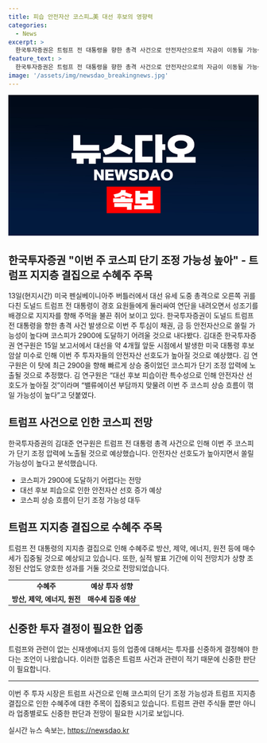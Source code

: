 ```yaml
---
title: 피습 안전자산 코스피…美 대선 후보의 영향력
categories:
  - News
excerpt: >
  한국투자증권은 트럼프 전 대통령을 향한 총격 사건으로 안전자산으로의 자금이 이동될 가능성을 지적했습니다. 이에 따라 코스피가 잠깐의 조정압력을 받을 수 있다는 분석을 제시했죠. 또한, 트럼프 지지층의 결집과 관련된 수혜주에 대한 투자 관심도 언급했습니다. 투자자들은 실적 발표 기간에 이익 전망치가 상향 조정된 산업에 주목할 필요가 있을 것으로 강조했습니다.
feature_text: >
  한국투자증권은 트럼프 전 대통령을 향한 총격 사건으로 안전자산으로의 자금이 이동될 가능성을 지적했습니다. 이에 따라 코스피가 잠깐의 조정압력을 받을 수 있다는 분석을 제시했죠. 또한, 트럼프 지지층의 결집과 관련된 수혜주에 대한 투자 관심도 언급했습니다. 투자자들은 실적 발표 기간에 이익 전망치가 상향 조정된 산업에 주목할 필요가 있을 것으로 강조했습니다.
image: '/assets/img/newsdao_breakingnews.jpg'
---
```


<p><img src="/assets/img/newsdao_breakingnews.jpg" alt="ranknews 속보" /></p>

<h2>한국투자증권 "이번 주 코스피 단기 조정 가능성 높아" - 트럼프 지지층 결집으로 수혜주 주목</h2>

<p data-ke-size="size16">13일(현지시간) 미국 펜실베이니아주 버틀러에서 대선 유세 도중 총격으로 오른쪽 귀를 다친 도널드 트럼프 전 대통령이 경호 요원들에게 둘러싸여 연단을 내려오면서 성조기를 배경으로 지지자를 향해 주먹을 불끈 쥐어 보이고 있다. 한국투자증권이 도널드 트럼프 전 대통령을 향한 총격 사건 발생으로 이번 주 투심이 채권, 금 등 안전자산으로 쏠릴 가능성이 높다며 코스피가 2900에 도달하기 어려울 것으로 내다봤다. 김대준 한국투자증권 연구원은 15일 보고서에서 대선을 약 4개월 앞둔 시점에서 발생한 미국 대통령 후보 암살 미수로 인해 이번 주 투자자들의 안전자산 선호도가 높아질 것으로 예상했다. 김 연구원은 이 탓에 최근 2900을 향해 빠르게 상승 중이었던 코스피가 단기 조정 압력에 노출될 것으로 추정했다. 김 연구원은 “대선 후보 피습이란 특수성으로 인해 안전자산 선호도가 높아질 것”이라며 “밸류에이션 부담까지 맞물려 이번 주 코스피 상승 흐름이 꺾일 가능성이 높다”고 덧붙였다.</p>

<h2 data-ke-size="size26">트럼프 사건으로 인한 코스피 전망</h2>

<p data-ke-size="size16">한국투자증권의 김대준 연구원은 트럼프 전 대통령 총격 사건으로 인해 이번 주 코스피가 단기 조정 압력에 노출될 것으로 예상했습니다. 안전자산 선호도가 높아지면서 쏠릴 가능성이 높다고 분석했습니다.</p>

<ul>
    <li>코스피가 2900에 도달하기 어렵다는 전망</li>
    <li>대선 후보 피습으로 인한 안전자산 선호 증가 예상</li>
    <li>코스피 상승 흐름이 단기 조정 가능성 대두</li>
</ul>

<h2 data-ke-size="size26">트럼프 지지층 결집으로 수혜주 주목</h2>

<p data-ke-size="size16">트럼프 전 대통령의 지지층 결집으로 인해 수혜주로 방산, 제약, 에너지, 원전 등에 매수세가 집중될 것으로 예상되고 있습니다. 또한, 실적 발표 기간에 이익 전망치가 상향 조정된 산업도 양호한 성과를 거둘 것으로 전망되었습니다.</p>

<table>
    <tr>
        <td style="text-align: center; height: 17px;"><b>수혜주</b></td>
        <td style="text-align: center; height: 17px;"><b>예상 투자 성향</b></td>
    </tr>
    <tr>
        <td style="text-align: center; height: 17px;"><b>방산, 제약, 에너지, 원전</b></td>
        <td style="text-align: center; height: 17px;"><b>매수세 집중 예상</b></td>
    </tr>
</table>

<h2 data-ke-size="size26">신중한 투자 결정이 필요한 업종</h2>

<p data-ke-size="size16">트럼프와 관련이 없는 신재생에너지 등의 업종에 대해서는 투자를 신중하게 결정해야 한다는 조언이 나왔습니다. 이러한 업종은 트럼프 사건과 관련이 적기 때문에 신중한 판단이 필요합니다.</p>

<hr>

<p data-ke-size="size16">이번 주 투자 시장은 트럼프 사건으로 인해 코스피의 단기 조정 가능성과 트럼프 지지층 결집으로 인한 수혜주에 대한 주목이 집중되고 있습니다. 트럼프 관련 주식들 뿐만 아니라 업종별로도 신중한 판단과 전망이 필요한 시기로 보입니다.</p>
실시간 뉴스 속보는, <a href="https://newsdao.kr" rel="dofollow">https://newsdao.kr</a>


